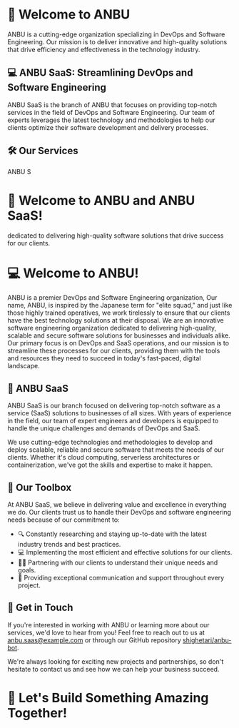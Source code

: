# 🚀 Welcome to ANBU

ANBU is a cutting-edge organization specializing in DevOps and Software Engineering. Our mission is to deliver innovative and high-quality solutions that drive efficiency and effectiveness in the technology industry.

## 💻 ANBU SaaS: Streamlining DevOps and Software Engineering

ANBU SaaS is the branch of ANBU that focuses on providing top-notch services in the field of DevOps and Software Engineering. Our team of experts leverages the latest technology and methodologies to help our clients optimize their software development and delivery processes.


## 🛠️ Our Services

ANBU S


# 🚀 Welcome to ANBU and ANBU SaaS!

 dedicated to delivering high-quality software solutions that drive success for our clients. 


# 💻 Welcome to ANBU! 
ANBU is a premier DevOps and Software Engineering organization, Our name, ANBU, is inspired by the Japanese term for "elite squad,"
and just like those highly trained operatives, we work tirelessly to ensure that our clients have the best technology solutions at their disposal.
We are an innovative software engineering organization dedicated to delivering high-quality, scalable and secure software solutions for businesses and individuals alike. 
Our primary focus is on DevOps and SaaS operations, and our mission is to streamline these processes for our clients, 
providing them with the tools and resources they need to succeed in today's fast-paced, digital landscape.

## 💼 ANBU SaaS 

ANBU SaaS is our branch focused on delivering top-notch software as a service (SaaS) solutions to businesses of all sizes. With years of experience in the field, our team of expert engineers and developers is equipped to handle the unique challenges and demands of DevOps and SaaS.

We use cutting-edge technologies and methodologies to develop and deploy scalable, reliable and secure software that meets the needs of our clients. Whether it's cloud computing, serverless architectures or containerization, we've got the skills and expertise to make it happen.

## 🔧 Our Toolbox 

At ANBU SaaS, we believe in delivering value and excellence in everything we do. Our clients trust us to handle their DevOps and software engineering needs because of our commitment to:

- 🔍 Constantly researching and staying up-to-date with the latest industry trends and best practices.
- 💻 Implementing the most efficient and effective solutions for our clients.
- 🧑‍💼 Partnering with our clients to understand their unique needs and goals.
- 💬 Providing exceptional communication and support throughout every project.

## 💬 Get in Touch 

If you're interested in working with ANBU or learning more about our services, we'd love to hear from you! Feel free to reach out to us at [anbu.saas@example.com](mailto:anbu.saas@anbu.app) or through our GitHub repository [shighetari/anbu-bot](https://github.com/shighetari/anbu-devops-professional-development). 

We're always looking for exciting new projects and partnerships, so don't hesitate to contact us and see how we can help your business succeed.

# 🚀 Let's Build Something Amazing Together!
